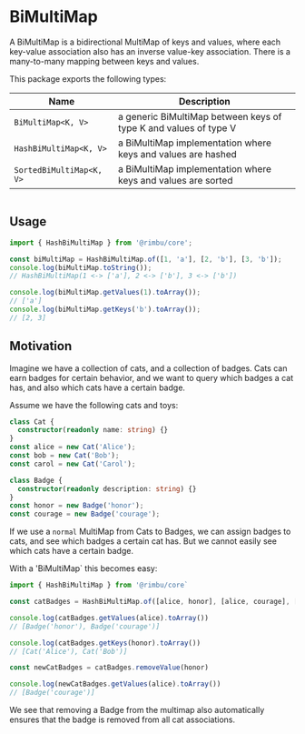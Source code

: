# BiMultiMap

A BiMultiMap is a bidirectional MultiMap of keys and values, where each key-value association also has an inverse value-key association. There is a many-to-many mapping between keys and values.

This package exports the following types:

| Name                     | Description                                                      |
| ------------------------ | ---------------------------------------------------------------- |
| `BiMultiMap<K, V>`       | a generic BiMultiMap between keys of type K and values of type V |
| `HashBiMultiMap<K, V>`   | a BiMultiMap implementation where keys and values are hashed     |
| `SortedBiMultiMap<K, V>` | a BiMultiMap implementation where keys and values are sorted     |

<img id="inheritance" class="diagram" />

<script src="core/bimultimap.js"></script>

## Usage

```ts
import { HashBiMultiMap } from '@rimbu/core';

const biMultiMap = HashBiMultiMap.of([1, 'a'], [2, 'b'], [3, 'b']);
console.log(biMultiMap.toString());
// HashBiMultiMap(1 <-> ['a'], 2 <-> ['b'], 3 <-> ['b'])

console.log(biMultiMap.getValues(1).toArray());
// ['a']
console.log(biMultiMap.getKeys('b').toArray());
// [2, 3]
```

## Motivation

Imagine we have a collection of cats, and a collection of badges. Cats can earn badges for certain behavior, and we want to query which badges a cat has, and also which cats have a certain badge.

Assume we have the following cats and toys:

```ts
class Cat {
  constructor(readonly name: string) {}
}
const alice = new Cat('Alice');
const bob = new Cat('Bob');
const carol = new Cat('Carol');

class Badge {
  constructor(readonly description: string) {}
}
const honor = new Badge('honor');
const courage = new Badge('courage');
```

If we use a `normal` MultiMap from Cats to Badges, we can assign badges to cats, and see which badges a certain cat has. But we cannot easily see which cats have a certain badge.

With a 'BiMultiMap` this becomes easy:

```ts
import { HashBiMultiMap } from '@rimbu/core`

const catBadges = HashBiMultiMap.of([alice, honor], [alice, courage], [bob, honor])

console.log(catBadges.getValues(alice).toArray())
// [Badge('honor'), Badge('courage')]

console.log(catBadges.getKeys(honor).toArray())
// [Cat('Alice'), Cat('Bob')]

const newCatBadges = catBadges.removeValue(honor)

console.log(newCatBadges.getValues(alice).toArray())
// [Badge('courage')]
```

We see that removing a Badge from the multimap also automatically ensures that the badge is removed from all cat associations.
